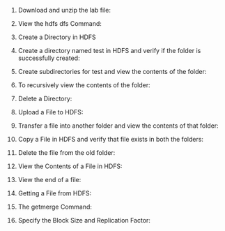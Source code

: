 1. Download and unzip the lab file:



2. View the hdfs dfs Command:



3. Create a Directory in HDFS



4. Create a directory named test in HDFS and verify if the folder is successfully created:



5. Create subdirectories for test and view the contents of the folder:



6. To recursively view the contents of the folder:



7. Delete a Directory:



8. Upload a File to HDFS:



9. Transfer a file into another folder and view the contents of that folder:



10. Copy a File in HDFS and verify that file exists in both the folders:



11. Delete the file from the old folder:



12. View the Contents of a File in HDFS:



13. View the end of a file:



14. Getting a File from HDFS:



15. The getmerge Command:



16. Specify the Block Size and Replication Factor:


